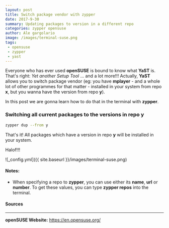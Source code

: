 ```yaml
---
layout: post
title: Switch package vendor with zypper
date: 2017-9-30
summary: Updating packages to version in a different repo
categories: zypper opensuse 
author: Ale gargolario
image: /images/terminal-suse.png
tags:
 - opensuse
 - zypper
 - yast
---
```


Everyone who has ever used **openSUSE** is bound to know what **YaST** is. That's right: *Yet another Setup Tool* ... and a lot more!!!
Actually, **YaST** allows you to switch package vendor (eg: you have **mplayer** - and a whole lot of other programmes for that matter -
installed in your system from repo **x**, but you wanna have the version from repo **y**).

In this post we are gonna learn how to do that in the terminal with **zypper**.

### Switching all current packages to the versions in repo y

```bash
zypper dup --from y
```

That's it! All packages which have a version in repo **y** will be installed in your system.


Halof!!!


![_config.yml]({{ site.baseurl }}/images/terminal-suse.png)

#### Notes:
+ When specifying a repo to **zypper**, you can use either its **name**, **url** or **number**. To get these values,
you can type **zypper repos** into the terminal.

#### Sources
***

**openSUSE Website:** <https://en.opensuse.org/>
